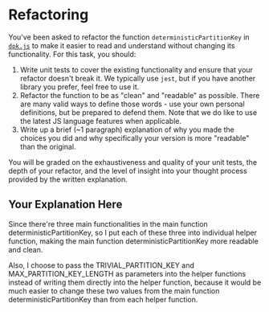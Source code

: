 # Refactoring

You've been asked to refactor the function `deterministicPartitionKey` in [`dpk.js`](dpk.js) to make it easier to read and understand without changing its functionality. For this task, you should:

1. Write unit tests to cover the existing functionality and ensure that your refactor doesn't break it. We typically use `jest`, but if you have another library you prefer, feel free to use it.
2. Refactor the function to be as "clean" and "readable" as possible. There are many valid ways to define those words - use your own personal definitions, but be prepared to defend them. Note that we do like to use the latest JS language features when applicable.
3. Write up a brief (~1 paragraph) explanation of why you made the choices you did and why specifically your version is more "readable" than the original.

You will be graded on the exhaustiveness and quality of your unit tests, the depth of your refactor, and the level of insight into your thought process provided by the written explanation.

## Your Explanation Here

Since there're three main functionalities in the main function deterministicPartitionKey, so I put each of these three into individual helper function, making the main function deterministicPartitionKey more readable and clean.

Also, I choose to pass the TRIVIAL_PARTITION_KEY and MAX_PARTITION_KEY_LENGTH as parameters into the helper functions instead of writing them directly into the helper function, because it would be much easier to change these two values from the main function deterministicPartitionKey than from each helper function.
